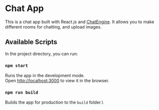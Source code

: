 # Chat App

This is a chat app built with React.js and [ChatEngine](https://chatengine.io/). It allows you to make different rooms for chatting, and upload images.

## Available Scripts

In the project directory, you can run:

### `npm start`

Runs the app in the development mode.\
Open [http://localhost:3000](http://localhost:3000) to view it in the browser.

### `npm run build`

Builds the app for production to the `build` folder.\
